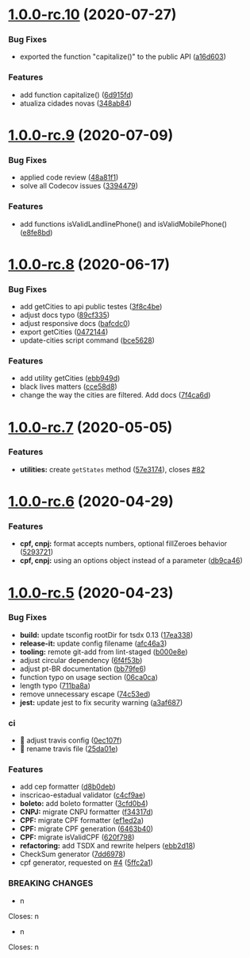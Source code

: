 <a name="1.0.0-rc.10"></a>
# [1.0.0-rc.10](https://github.com/brazilian-utils/brazilian-utils/compare/1.0.0-rc.9...1.0.0-rc.10) (2020-07-27)


### Bug Fixes

* exported the function "capitalize()" to the public API ([a16d603](https://github.com/brazilian-utils/brazilian-utils/commit/a16d603))


### Features

* add function capitalize() ([6d915fd](https://github.com/brazilian-utils/brazilian-utils/commit/6d915fd))
* atualiza cidades novas ([348ab84](https://github.com/brazilian-utils/brazilian-utils/commit/348ab84))

<a name="1.0.0-rc.9"></a>
# [1.0.0-rc.9](https://github.com/brazilian-utils/brazilian-utils/compare/1.0.0-rc.8...1.0.0-rc.9) (2020-07-09)


### Bug Fixes

* applied code review ([48a81f1](https://github.com/brazilian-utils/brazilian-utils/commit/48a81f1))
* solve all Codecov issues ([3394479](https://github.com/brazilian-utils/brazilian-utils/commit/3394479))


### Features

* add functions isValidLandlinePhone() and isValidMobilePhone() ([e8fe8bd](https://github.com/brazilian-utils/brazilian-utils/commit/e8fe8bd))

<a name="1.0.0-rc.8"></a>
# [1.0.0-rc.8](https://github.com/brazilian-utils/brazilian-utils/compare/1.0.0-rc.7...1.0.0-rc.8) (2020-06-17)


### Bug Fixes

* add getCities to api public testes ([3f8c4be](https://github.com/brazilian-utils/brazilian-utils/commit/3f8c4be))
* adjust docs typo ([89cf335](https://github.com/brazilian-utils/brazilian-utils/commit/89cf335))
* adjust responsive docs ([bafcdc0](https://github.com/brazilian-utils/brazilian-utils/commit/bafcdc0))
* export getCities ([0472144](https://github.com/brazilian-utils/brazilian-utils/commit/0472144))
* update-cities script command ([bce5628](https://github.com/brazilian-utils/brazilian-utils/commit/bce5628))


### Features

* add utility getCities ([ebb949d](https://github.com/brazilian-utils/brazilian-utils/commit/ebb949d))
* black lives matters ([cce58d8](https://github.com/brazilian-utils/brazilian-utils/commit/cce58d8))
* change the way the cities are filtered. Add docs ([7f4ca6d](https://github.com/brazilian-utils/brazilian-utils/commit/7f4ca6d))

<a name="1.0.0-rc.7"></a>
# [1.0.0-rc.7](https://github.com/brazilian-utils/brazilian-utils/compare/1.0.0-rc.6...1.0.0-rc.7) (2020-05-05)


### Features

* **utilities:** create `getStates` method ([57e3174](https://github.com/brazilian-utils/brazilian-utils/commit/57e3174)), closes [#82](https://github.com/brazilian-utils/brazilian-utils/issues/82)



<a name="1.0.0-rc.6"></a>
# [1.0.0-rc.6](https://github.com/brazilian-utils/brazilian-utils/compare/1.0.0-rc.6...1.0.0-rc.7) (2020-04-29)


### Features

* **cpf, cnpj:** format accepts numbers, optional fillZeroes behavior ([5293721](https://github.com/brazilian-utils/brazilian-utils/commit/5293721))
* **cpf, cnpj:** using an options object instead of a parameter ([db9ca46](https://github.com/brazilian-utils/brazilian-utils/commit/db9ca46))



<a name="1.0.0-rc.5"></a>
# [1.0.0-rc.5](https://github.com/brazilian-utils/brazilian-utils/compare/1.0.0-rc.6...1.0.0-rc.7) (2020-04-23)


### Bug Fixes

* **build:** update tsconfig rootDir for tsdx 0.13 ([17ea338](https://github.com/brazilian-utils/brazilian-utils/commit/17ea338))
* **release-it:** update config filename ([afc46a3](https://github.com/brazilian-utils/brazilian-utils/commit/afc46a3))
* **tooling:** remote git-add from lint-staged ([b000e8e](https://github.com/brazilian-utils/brazilian-utils/commit/b000e8e))
* adjust circular dependency ([6f4f53b](https://github.com/brazilian-utils/brazilian-utils/commit/6f4f53b))
* adjust pt-BR documentation ([bb79fe6](https://github.com/brazilian-utils/brazilian-utils/commit/bb79fe6))
* function typo on usage section ([06ca0ca](https://github.com/brazilian-utils/brazilian-utils/commit/06ca0ca))
* length typo ([711ba8a](https://github.com/brazilian-utils/brazilian-utils/commit/711ba8a))
* remove unnecessary escape ([74c53ed](https://github.com/brazilian-utils/brazilian-utils/commit/74c53ed))
* **jest:** update jest to fix security warning ([a3af687](https://github.com/brazilian-utils/brazilian-utils/commit/a3af687))


### ci

* 🎡 adjust travis config ([0ec107f](https://github.com/brazilian-utils/brazilian-utils/commit/0ec107f))
* 🎡 rename travis file ([25da01e](https://github.com/brazilian-utils/brazilian-utils/commit/25da01e))


### Features

* add cep formatter ([d8b0deb](https://github.com/brazilian-utils/brazilian-utils/commit/d8b0deb))
* inscricao-estadual validator ([c4cf9ae](https://github.com/brazilian-utils/brazilian-utils/commit/c4cf9ae))
* **boleto:** add boleto formatter ([3cfd0b4](https://github.com/brazilian-utils/brazilian-utils/commit/3cfd0b4))
* **CNPJ:** migrate CNPJ formatter ([f34317d](https://github.com/brazilian-utils/brazilian-utils/commit/f34317d))
* **CPF:** migrate CPF formatter ([ef1ed2a](https://github.com/brazilian-utils/brazilian-utils/commit/ef1ed2a))
* **CPF:** migrate CPF generation ([6463b40](https://github.com/brazilian-utils/brazilian-utils/commit/6463b40))
* **CPF:** migrate isValidCPF ([620f798](https://github.com/brazilian-utils/brazilian-utils/commit/620f798))
* **refactoring:** add TSDX and rewrite helpers ([ebb2d18](https://github.com/brazilian-utils/brazilian-utils/commit/ebb2d18))
* CheckSum generator ([7dd6978](https://github.com/brazilian-utils/brazilian-utils/commit/7dd6978))
* cpf generator, requested on [#4](https://github.com/brazilian-utils/brazilian-utils/issues/4) ([5ffc2a1](https://github.com/brazilian-utils/brazilian-utils/commit/5ffc2a1))


### BREAKING CHANGES

* n

Closes: n
* n

Closes: n

